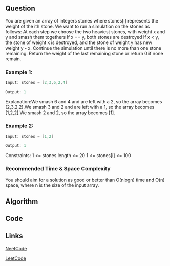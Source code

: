 ## Question
You are given an array of integers stones where stones[i] represents the weight of the ith stone.
We want to run a simulation on the stones as follows:
At each step we choose the two heaviest stones, with weight x and y and smash them togethers
If x == y, both stones are destroyed
If x < y, the stone of weight x is destroyed, and the stone of weight y has new weight y - x.
Continue the simulation until there is no more than one stone remaining.
Return the weight of the last remaining stone or return 0 if none remain.
### Example 1:


```java
Input: stones = [2,3,6,2,4]

Output: 1

```
Explanation:We smash 6 and 4 and are left with a 2, so the array becomes [2,3,2,2].We smash 3 and 2 and are left with a 1, so the array becomes [1,2,2].We smash 2 and 2, so the array becomes [1].
### Example 2:


```java
Input: stones = [1,2]

Output: 1

```
Constraints:
1 <= stones.length <= 20
1 <= stones[i] <= 100


### Recommended Time & Space Complexity

You should aim for a solution as good or better than O(nlogn) time and O(n) space, where n is the size of the input array.




## Algorithm

## Code

## Links

[NeetCode](https://neetcode.io/problems/last-stone-weight)

[LeetCode](https://leetcode.com/problems/last-stone-weight)
